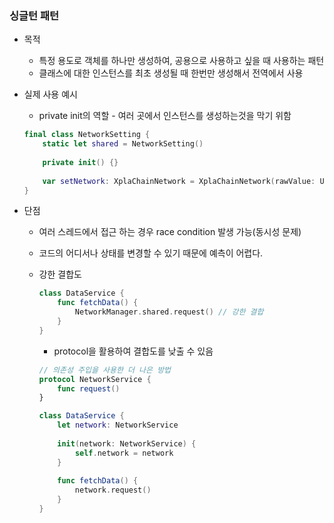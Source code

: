 ### 싱글턴 패턴
- 목적
    - 특정 용도로 객체를 하나만 생성하여, 공용으로 사용하고 싶을 때 사용하는 패턴
    - 클래스에 대한 인스턴스를 최초 생성될 때 한번만 생성해서 전역에서 사용

- 실제 사용 예시
    - private init의 역할 - 여러 곳에서 인스턴스를 생성하는것을 막기 위함
    
    ```swift
    final class NetworkSetting {
        static let shared = NetworkSetting()
        
        private init() {}
        
        var setNetwork: XplaChainNetwork = XplaChainNetwork(rawValue: UserDefaults.standard.string(forKey: NetworkChainManager.networkChainKey) ?? "Mainnet") ?? .MainNet
    }
    ```
    

- 단점
    - 여러 스레드에서 접근 하는 경우 race condition 발생 가능(동시성 문제)
    - 코드의 어디서나 상태를 변경할 수 있기 때문에 예측이 어렵다.
    - 강한 결합도
        
        ```swift
        class DataService {
            func fetchData() {
                NetworkManager.shared.request() // 강한 결합
            }
        }
        ```
        
        - protocol을 활용하여 결합도를 낮출 수 있음
        
        ```swift
        // 의존성 주입을 사용한 더 나은 방법
        protocol NetworkService {
            func request()
        }
        
        class DataService {
            let network: NetworkService
            
            init(network: NetworkService) {
                self.network = network
            }
            
            func fetchData() {
                network.request()
            }
        }
        ```
